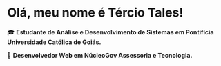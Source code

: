 <p align="center"> 
<h1>Olá, meu nome é Tércio Tales!</h1>  
</p>

<p align="left">
  🎓 <strong>Estudante de Análise e Desenvolvimento de Sistemas em Pontifícia Universidade Católica de Goiás.</strong>
</p>

<p align="left">
  💼 <strong>Desenvolvedor Web em NúcleoGov Assessoria e Tecnologia.</strong>
</p>
<br>
